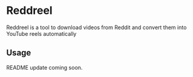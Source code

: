 # Reddreel

Reddreel is a tool to download videos from Reddit and convert them into YouTube reels automatically


## Usage

README update coming soon.
